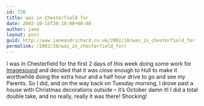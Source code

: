 ```yaml
---
id: 738
title: was in Chesterfield for
date: 2002-10-16T20:19:00+00:00
author: jane
layout: post
guid: http://www.janeandrichard.co.uk/2002/10/was_in_chesterfield_for
permalink: /2002/10/was_in_chesterfield_for/
---
```

I was in Chesterfield for the first 2 days of this week doing some work for [Imagesound](http://www.imagesound.co.uk) and decided that it was close enough to Hull to make it worthwhile doing the extra hour and a half hour drive to go and see my Parents. So I did, and on the way back on Tuesday morning, I drove past a house with Christmas decorations outside &#8211; it&#8217;s October damn it! I did a total double take, and no really, really it was there! Shocking!